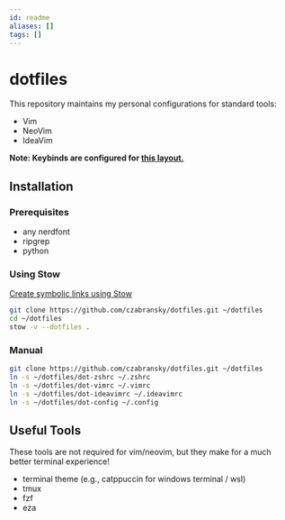 ```yaml
---
id: readme
aliases: []
tags: []
---
```


# dotfiles

This repository maintains my personal configurations for standard tools:
 - Vim
 - NeoVim
 - IdeaVim

**Note: Keybinds are configured for [this layout.](https://configure.zsa.io/voyager/layouts/Qle9V/Wmoon/0)**  

## Installation

### Prerequisites
- any nerdfont
- ripgrep
- python


### Using Stow


[Create symbolic links using Stow](https://www.gnu.org/software/stow/)
```sh
git clone https://github.com/czabransky/dotfiles.git ~/dotfiles
cd ~/dotfiles
stow -v --dotfiles .
```

### Manual

```sh
git clone https://github.com/czabransky/dotfiles.git ~/dotfiles
ln -s ~/dotfiles/dot-zshrc ~/.zshrc
ln -s ~/dotfiles/dot-vimrc ~/.vimrc
ln -s ~/dotfiles/dot-ideavimrc ~/.ideavimrc
ln -s ~/dotfiles/dot-config ~/.config
```

## Useful Tools
These tools are not required for vim/neovim, but they make for a much better terminal experience!
- terminal theme (e.g., catppuccin for windows terminal / wsl)
- tmux
- fzf
- eza




